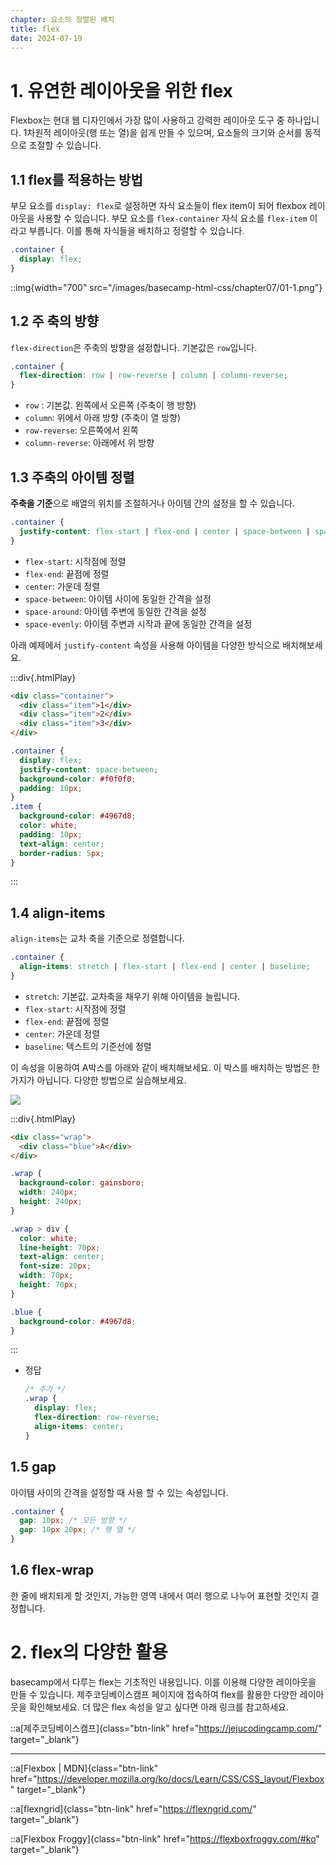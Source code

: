 ```yaml
---
chapter: 요소의 정렬된 배치
title: flex
date: 2024-07-19
---
```


# 1. 유연한 레이아웃을 위한 flex

Flexbox는 현대 웹 디자인에서 가장 많이 사용하고 강력한 레이아웃 도구 중 하나입니다. 1차원적 레이아웃(행 또는 열)을 쉽게 만들 수 있으며, 요소들의 크기와 순서를 동적으로 조절할 수 있습니다.

## 1.1 flex를 적용하는 방법

부모 요소를 `display: flex`로 설정하면 자식 요소들이 flex item이 되어 flexbox 레이아웃을 사용할 수 있습니다. 부모 요소를 `flex-container` 자식 요소를 `flex-item` 이라고 부릅니다. 이를 통해 자식들을 배치하고 정렬할 수 있습니다.

```css
.container {
  display: flex;
}
```

::img{width="700" src="/images/basecamp-html-css/chapter07/01-1.png"}

## 1.2 주 축의 방향

`flex-direction`은 주축의 방향을 설정합니다. 기본값은 `row`입니다.

```css
.container {
  flex-direction: row | row-reverse | column | column-reverse;
}
```

- `row` : 기본값. 왼쪽에서 오른쪽 (주축이 행 방향)
- `column`: 위에서 아래 방향 (주축이 열 방향)
- `row-reverse`: 오른쪽에서 왼쪽
- `column-reverse`: 아래에서 위 방향

## 1.3 주축의 아이템 정렬

**주축을 기준**으로 배열의 위치를 조절하거나 아이템 간의 설정을 할 수 있습니다.

```css
.container {
  justify-content: flex-start | flex-end | center | space-between | space-around | space-evenly;
}
```

- `flex-start`: 시작점에 정렬
- `flex-end`: 끝점에 정렬
- `center`: 가운데 정렬
- `space-between`: 아이템 사이에 동일한 간격을 설정
- `space-around`: 아이템 주변에 동일한 간격을 설정
- `space-evenly`: 아이템 주변과 시작과 끝에 동일한 간격을 설정

아래 예제에서 `justify-content` 속성을 사용해 아이템을 다양한 방식으로 배치해보세요.

:::div{.htmlPlay}

```html
<div class="container">
  <div class="item">1</div>
  <div class="item">2</div>
  <div class="item">3</div>
</div>
```

```css
.container {
  display: flex;
  justify-content: space-between;
  background-color: #f0f0f0;
  padding: 10px;
}
.item {
  background-color: #4967d8;
  color: white;
  padding: 10px;
  text-align: center;
  border-radius: 5px;
}
```

:::

## 1.4 align-items

`align-items`는 교차 축을 기준으로 정렬합니다.

```css
.container {
  align-items: stretch | flex-start | flex-end | center | baseline;
}
```

- `stretch`: 기본값. 교차축을 채우기 위해 아이템을 늘립니다.
- `flex-start`: 시작점에 정렬
- `flex-end`: 끝점에 정렬
- `center`: 가운데 정렬
- `baseline`: 텍스트의 기준선에 정렬

이 속성을 이용하여 A박스를 아래와 같이 배치해보세요. 이 박스를 배치하는 방법은 한가지가 아닙니다. 다양한 방법으로 실습해보세요.

![](/images/basecamp-html-css/chapter07/01-3.png)

:::div{.htmlPlay}

```html
<div class="wrap">
  <div class="blue">A</div>
</div>
```

```css
.wrap {
  background-color: gainsboro;
  width: 240px;
  height: 240px;
}

.wrap > div {
  color: white;
  line-height: 70px;
  text-align: center;
  font-size: 20px;
  width: 70px;
  height: 70px;
}

.blue {
  background-color: #4967d8;
}
```
:::



- 정답
  ```css
  /* 추가 */
  .wrap {
    display: flex;
    flex-direction: row-reverse;
    align-items: center;
  }
  ```

## 1.5 gap

아이템 사이의 간격을 설정할 때 사용 할 수 있는 속성입니다.

```css
.container {
  gap: 10px; /* 모든 방향 */
  gap: 10px 20px; /* 행 열 */
}
```

## 1.6 flex-wrap

한 줄에 배치되게 할 것인지, 가능한 영역 내에서 여러 행으로 나누어 표현할 것인지 결정합니다.

# 2. flex의 다양한 활용

basecamp에서 다루는 flex는 기초적인 내용입니다. 이를 이용해 다양한 레이아웃을 만들 수 있습니다. 제주코딩베이스캠프 페이지에 접속하여 flex를 활용한 다양한 레이아웃을 확인해보세요. 더 많은 flex 속성을 알고 싶다면 아래 링크를 참고하세요.

::a[제주코딩베이스캠프]{class="btn-link" href="https://jejucodingcamp.com/" target="\_blank"}

---

::a[Flexbox | MDN]{class="btn-link" href="https://developer.mozilla.org/ko/docs/Learn/CSS/CSS_layout/Flexbox" target="\_blank"}

::a[flexngrid]{class="btn-link" href="https://flexngrid.com/" target="\_blank"}

::a[Flexbox Froggy]{class="btn-link" href="https://flexboxfroggy.com/#ko" target="\_blank"}
